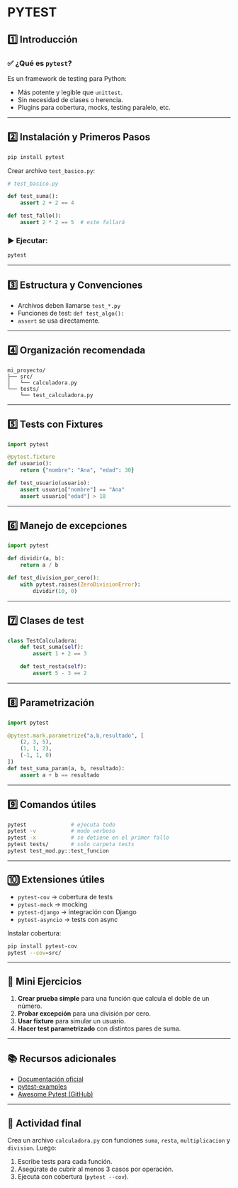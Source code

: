 # PYTEST

## 1️⃣ Introducción

### ✅ ¿Qué es `pytest`?

Es un framework de testing para Python:

* Más potente y legible que `unittest`.
* Sin necesidad de clases o herencia.
* Plugins para cobertura, mocks, testing paralelo, etc.

---

## 2️⃣ Instalación y Primeros Pasos

```bash
pip install pytest
```

Crear archivo `test_basico.py`:

```python
# test_basico.py

def test_suma():
    assert 2 + 2 == 4

def test_fallo():
    assert 2 * 2 == 5  # este fallará
```

### ▶ Ejecutar:

```bash
pytest
```

---

## 3️⃣ Estructura y Convenciones

* Archivos deben llamarse `test_*.py`
* Funciones de test: `def test_algo():`
* `assert` se usa directamente.

---

## 4️⃣ Organización recomendada

```
mi_proyecto/
├── src/
│   └── calculadora.py
└── tests/
    └── test_calculadora.py
```

---

## 5️⃣ Tests con Fixtures

```python
import pytest

@pytest.fixture
def usuario():
    return {"nombre": "Ana", "edad": 30}

def test_usuario(usuario):
    assert usuario["nombre"] == "Ana"
    assert usuario["edad"] > 18
```

---

## 6️⃣ Manejo de excepciones

```python
import pytest

def dividir(a, b):
    return a / b

def test_division_por_cero():
    with pytest.raises(ZeroDivisionError):
        dividir(10, 0)
```

---

## 7️⃣ Clases de test

```python
class TestCalculadora:
    def test_suma(self):
        assert 1 + 2 == 3

    def test_resta(self):
        assert 5 - 3 == 2
```

---

## 8️⃣ Parametrización

```python
import pytest

@pytest.mark.parametrize("a,b,resultado", [
    (2, 3, 5),
    (1, 1, 2),
    (-1, 1, 0)
])
def test_suma_param(a, b, resultado):
    assert a + b == resultado
```

---

## 9️⃣ Comandos útiles

```bash
pytest              # ejecuta todo
pytest -v           # modo verboso
pytest -x           # se detiene en el primer fallo
pytest tests/       # solo carpeta tests
pytest test_mod.py::test_funcion
```

---

## 🔟 Extensiones útiles

* `pytest-cov` → cobertura de tests
* `pytest-mock` → mocking
* `pytest-django` → integración con Django
* `pytest-asyncio` → tests con async

Instalar cobertura:

```bash
pip install pytest-cov
pytest --cov=src/
```

---

## 🧩 Mini Ejercicios

1. **Crear prueba simple** para una función que calcula el doble de un número.
2. **Probar excepción** para una división por cero.
3. **Usar fixture** para simular un usuario.
4. **Hacer test parametrizado** con distintos pares de suma.

---

## 📚 Recursos adicionales

* [Documentación oficial](https://docs.pytest.org)
* [pytest-examples](https://github.com/pytest-dev/pytest-examples)
* [Awesome Pytest (GitHub)](https://github.com/augustogoulart/awesome-pytest)

---

## 🧠 Actividad final

Crea un archivo `calculadora.py` con funciones `suma`, `resta`, `multiplicacion` y `division`. Luego:

1. Escribe tests para cada función.
2. Asegúrate de cubrir al menos 3 casos por operación.
3. Ejecuta con cobertura (`pytest --cov`).